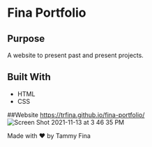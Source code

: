 # Fina Portfolio

## Purpose
A website to present past and present projects.

## Built With
* HTML
* CSS

##Website
https://trfina.github.io/fina-portfolio/
![Screen Shot 2021-11-13 at 3 46 35 PM](https://user-images.githubusercontent.com/12851682/141658659-2d930336-bd26-4fc1-91c1-ec9ca97334e0.png)




Made with ❤️ by Tammy Fina
